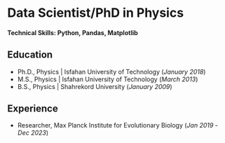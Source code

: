 # Data Scientist/PhD in Physics

#### Technical Skills: Python, Pandas, Matplotlib

## Education
- Ph.D., Physics | Isfahan University of Technology (_January 2018_)								       		
- M.S., Physics	| Isfahan University of Technology  (_March 2013_)	 			        		
- B.S., Physics | Shahrekord University  (_January 2009_)

## Experience
- Researcher, Max Planck Institute for Evolutionary Biology (_Jan 2019_ - _Dec 2023_) 

